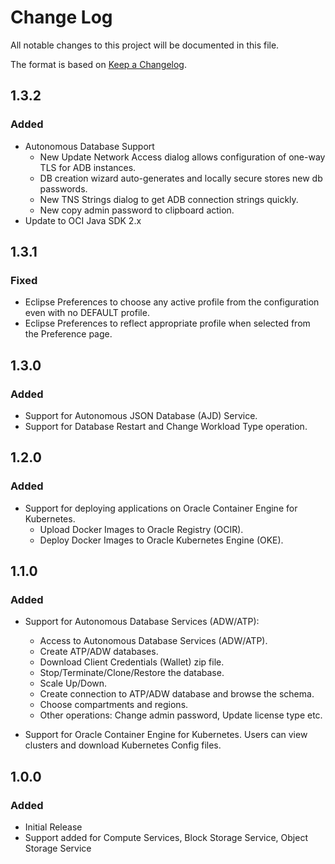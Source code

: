 # Change Log
All notable changes to this project will be documented in this file.

The format is based on [Keep a Changelog](http://keepachangelog.com/).

## 1.3.2
### Added
- Autonomous Database Support
   - New Update Network Access dialog allows configuration of one-way TLS for ADB instances.
   - DB creation wizard auto-generates and locally secure stores new db passwords.
   - New TNS Strings dialog to get ADB connection strings quickly.
   - New copy admin password to clipboard action.
- Update to OCI Java SDK 2.x

## 1.3.1
### Fixed
- Eclipse Preferences to choose any active profile from the configuration even with no DEFAULT profile.
- Eclipse Preferences to reflect appropriate profile when selected from the Preference page.


## 1.3.0
### Added
- Support for Autonomous JSON Database (AJD) Service.
- Support for Database Restart and Change Workload Type operation.

## 1.2.0
### Added
- Support for deploying applications on Oracle Container Engine for Kubernetes. 
  - Upload Docker Images to Oracle Registry (OCIR).
  - Deploy Docker Images to Oracle Kubernetes Engine (OKE).

## 1.1.0
### Added
- Support for Autonomous Database Services (ADW/ATP): 
  - Access to Autonomous Database Services (ADW/ATP). 
  - Create ATP/ADW databases. 
  - Download Client Credentials (Wallet) zip file.
  - Stop/Terminate/Clone/Restore the database. 
  - Scale Up/Down. 
  - Create connection to ATP/ADW database and browse the schema.
  - Choose compartments and regions. 
  - Other operations: Change admin password, Update license type etc. 

- Support for Oracle Container Engine for Kubernetes. Users can view clusters and
download Kubernetes Config files.

## 1.0.0
### Added
- Initial Release
- Support added for Compute Services, Block Storage Service, Object Storage Service
